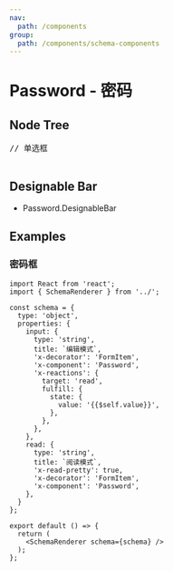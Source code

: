 ```yaml
---
nav:
  path: /components
group:
  path: /components/schema-components
---
```


# Password - 密码

## Node Tree

<pre lang="tsx">
// 单选框
<Password/>
</pre>

## Designable Bar

- Password.DesignableBar

## Examples

### 密码框

```tsx
import React from 'react';
import { SchemaRenderer } from '../';

const schema = {
  type: 'object',
  properties: {
    input: {
      type: 'string',
      title: `编辑模式`,
      'x-decorator': 'FormItem',
      'x-component': 'Password',
      'x-reactions': {
        target: 'read',
        fulfill: {
          state: {
            value: '{{$self.value}}',
          },
        },
      },
    },
    read: {
      type: 'string',
      title: `阅读模式`,
      'x-read-pretty': true,
      'x-decorator': 'FormItem',
      'x-component': 'Password',
    },
  }
};

export default () => {
  return (
    <SchemaRenderer schema={schema} />
  );
};
```